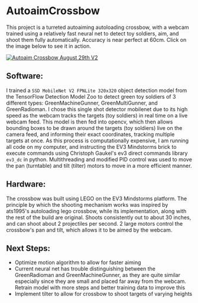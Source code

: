 # AutoaimCrossbow

This project is a turreted autoaiming autoloading crossbow, with a webcam trained using a relatively fast neural net to detect toy soldiers, aim, and shoot them fully automatically. Accuracy is near perfect at 60cm. Click on the image below to see it in action.

[![Autoaim Crossbow August 29th V2](https://img.youtube.com/vi/7apo-4Li0Pk/0.jpg)](https://youtu.be/7apo-4Li0Pk)

## Software:
I trained a `SSD MobileNet V2 FPNLite 320x320` object detection model from the TensorFlow Detection Model Zoo to detect green toy soldiers of 3 different types: GreenMachineGunner, GreenMultiGunner, and GreenRadioman. I chose this single shot detector mobilenet due to its high speed as the webcam tracks the targets (toy soldiers) in real time on a live webcam feed. This model is then fed into opencv, which then allows bounding boxes to be drawn around the targets (toy soldiers) live on the camera feed, and informing their exact coordinates, tracking multiple targets at once. As this process is computationally expensive, I am running all code on my computer, and instructing the EV3 Mindstorms brick to execute commands using Christoph Gaukel's ev3 direct commands library `ev3_dc` in python. Multithreading and modified PID control was used to move the pan (turntable) and tilt (tilter) motors to move in a more efficient manner.

## Hardware:
The crossbow was built using LEGO on the EV3 Mindstorms platform. The principle by which the shooting mechanism works was inspired by ats1995's autoloading lego crossbow, while its implementation, along with the rest of the build are original. Shoots consistently out to about 30 inches, and can shoot about 2 projectiles per second. 2 large motors control the crossbow's pan and tilt, which allows it to be aimed by the webcam.

## Next Steps:
* Optimize motion algorithm to allow for faster aiming
* Current neural net has trouble distinguishing between the GreenRadioman and GreenMachineGunner, as they are quite similar especially since they are small and placed far away from the webcam. Retrain model with more steps and better training data to improve this
* Implement tilter to allow for crossbow to shoot targets of varying heights

